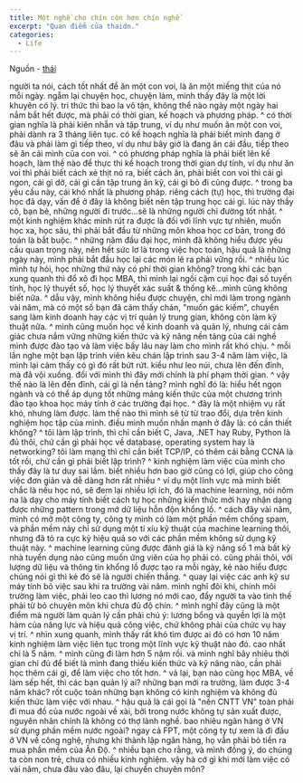 ```yaml
---
title: Một nghề cho chín còn hơn chín nghề 
excerpt: "Quan điểm của thaidn."
categories:
  - Life
---
```



Nguồn - [thái](https://vnhacker.blogspot.com/2009/01/mt-ngh-cho-chn-cn-hn-chn-ngh.html)

người ta nói, cách tốt nhất để ăn một con voi, là ăn một miếng thịt của nó mỗi ngày. ngẫm lại chuyện học, chuyện làm, mình thấy đây là một lời khuyên có lý. tri thức thì bao la vô tận, không thể nào ngày một ngày hai nắm bắt hết được, mà phải có thời gian, kế hoạch và phương pháp.
^
có thời gian nghĩa là phải kiên nhẫn và tập trung, ví dụ như muốn ăn một con voi, phải dành ra 3 tháng liên tục. có kế hoạch nghĩa là phải biết mình đang ở đâu và phải làm gì tiếp theo, ví dụ như bây giờ là đang ăn cái đầu, tiếp theo sẽ ăn cái mình của con voi.
^
có phương pháp nghĩa là phải biết lên kế hoạch, làm thế nào để thực thi kế hoạch trong thời gian dự tính, ví dụ như ăn voi thì phải biết cách xẻ thịt nó ra, biết cách ăn, phải biết con voi thì cái gì ngon, cái gì dở, cái gì cần tập trung ăn kỹ, cái gì bỏ đi cũng được.
^
trong ba yêu cầu này, cái khó nhất là phương pháp. riêng cách (tự) học, thì trường đại học đã dạy, vấn đề ở đây là không biết nên tập trung học cái gì. lúc này thầy cô, bạn bè, những người đi trước...sẽ là những người chỉ đường tốt nhất.
^
một kinh nghiệm khác mình rút ra được là đối với lĩnh vực tự nhiên, muốn học xa, học sâu, thì phải bắt đầu từ những môn khoa học cơ bản, trong đó toán là bắt buộc.
^
những năm đầu đại học, mình đã không hiểu được yêu cầu quan trọng này, nên hết sức lơ là trong việc học toán, hậu quả là những ngày này, mình phải bắt đầu học lại các món lẽ ra phải vững rồi.
^
nhiều lúc mình tự hỏi, học những thứ này có phí thời gian không? trong khi các bạn xung quanh thì đổ xô đi học MBA, thì mình lại ngồi cặm cụi học đại số tuyến tính, học lý thuyết số, học lý thuyết xác suất & thống kê...mình cũng không biết nữa.
^
dẫu vậy, mình không hiểu được chuyện, chỉ mới làm trong ngành vài năm, mà có một số bạn đã cảm thấy chán, "muốn gác kiếm", chuyển sang làm kinh doanh hay các vị trí quản lý trung gian, không còn làm kỹ thuật nữa.
^
mình cũng muốn học về kinh doanh và quản lý, nhưng cái cảm giác chưa nắm vững những kiến thức và kỹ năng nền tảng của cái nghề mình được đào tạo và làm việc bấy lâu nay làm cho mình rất khó chịu.
^
mỗi lần nghe một bạn lập trình viên kêu chán lập trình sau 3-4 năm làm việc, là mình lại cảm thấy có gì đó rất bứt rứt. kiểu như leo núi, chưa lên đến đỉnh, mà đã vội xuống. đối với mình thì đây mới chính là phí phạm thời gian.
^
vậy thế nào là lên đến đỉnh, cái gì là nền tảng? mình nghĩ đó là: hiểu hết ngọn ngành và có thể áp dụng tốt những mảng kiến thức của một chương trình đào tạo khoa học máy tính ở các trường đại học.
^
đây là một nhiệm vụ rất khó, nhưng làm được. làm thế nào thì mình sẽ từ từ trao đổi, dựa trên kinh nghiệm học tập của mình. điều mình muốn nhấn mạnh ở đây là: có cần thiết không?
^
tôi làm lập trình, thì chỉ cần biết C, Java, .NET hay Ruby, Python là đủ thôi, chứ cần gì phải học về database, operating system hay là networking? tôi làm mạng thì chỉ cần biết TCP/IP, có thêm cái bằng CCNA là tốt rồi, chứ cần gì phải biết lập trình?
^
kinh nghiệm làm việc của mình cho thấy đây là tư duy sai lầm. biết nhiều hơn bao giờ cũng có lợi, giúp cho công việc đơn giản và dễ dàng hơn rất nhiều
^
ví dụ một lĩnh vực mà mình biết chắc là nếu học nó, sẽ đem lại nhiều lợi ích, đó là machine learning, nói nôm na là dạy cho máy tính biết cách tự học những kiến thức mới hay nhận dạng được những pattern trong mớ dữ liệu hỗn độn khổng lồ.
^
cách đây vài năm, mình có mở một công ty, công ty mình có làm một phần mềm chống spam, và phần mềm này chỉ sử dụng một tí xíu kỹ thuật của machine learning thôi, nhưng đã tỏ ra cực kỳ hiệu quả so với các phần mềm không sử dụng kỹ thuật này.
^
machine learning cũng được đánh giá là kỹ năng số 1 mà bất kỳ nhà tuyển dụng nào cũng muốn ứng viên của họ phải có. cũng phải thôi, với lượng dữ liệu và thông tin khổng lồ được tạo ra mỗi ngày, kẻ nào hiểu được chúng nói gì thì kẻ đó sẽ là người chiến thắng.
^
quay lại việc các anh kỹ sư máy tính bỏ việc sau khi ra trường vài năm. mình nghĩ đôi khi, chính môi trường làm việc, phải leo cao thì lương nó mới cao, đẩy người ta vào tình thế phải từ bỏ chuyên môn khi chưa đủ độ chín.
^
mình nghĩ đây cũng là một điểm mà người làm quản lý cần phải chú ý: lương bổng và quyền lợi là một hàm của năng lực và hiệu quả công việc, chứ không phải của chức vụ hay vị trí.
^
nhìn xung quanh, mình thấy rất khó tìm được ai đó có hơn 10 năm kinh nghiệm làm việc liên tục trong một lĩnh vực kỹ thuật nào đó. cao nhất chỉ là 5 năm.
^
mình cũng đi làm hơn 5 năm rồi. và mình nghĩ bây nhiêu thời gian chỉ đủ để biết là mình đang thiếu kiến thức và kỹ năng nào, cần phải học thêm cái gì, để làm việc cho tốt hơn.
^
vả lại, bạn nào cũng học MBA, về làm sếp hết, thì các bạn quản lý ai? những bạn mới ra trường, làm được 3-4 năm khác? rốt cuộc toàn những bạn không có kinh nghiệm và không đủ kiến thức làm việc với nhau.
^
hậu quả là cái gọi là "nền CNTT VN" toàn phải đi mua đồ của nước ngoài về xài, bởi trong nước không tự sản xuất được, nguyên nhân chính là không có thợ lành nghề. bao nhiêu ngân hàng ở VN sử dụng phần mềm nước ngoài? ngay cả FPT, một công ty tự xem là đi đầu ở VN về công nghệ, nhưng khi thành lập ngân hàng, họ vẫn phải bỏ tiền ra mua phần mềm của Ấn Độ.
^
nhiều bạn cho rằng, và mình đồng ý, do chúng ta còn non trẻ, chưa có nhiều kinh nghiệm. vậy hà cớ gì khi mới làm việc có vài năm, chưa đâu vào đâu, lại chuyển chuyên môn?
